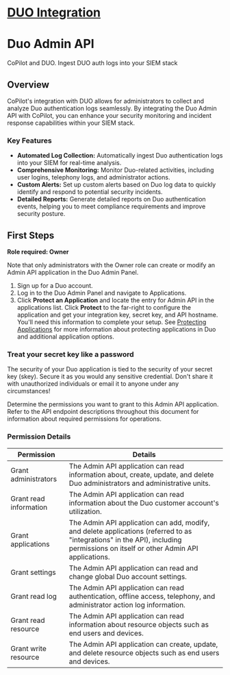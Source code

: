 # [DUO Integration](https://duo.com/docs/adminapi#overview)

# Duo Admin API

CoPilot and DUO. Ingest DUO auth logs into your SIEM stack

## Overview

CoPilot's integration with DUO allows for administrators to collect and analyze Duo authentication logs seamlessly. By integrating the Duo Admin API with CoPilot, you can enhance your security monitoring and incident response capabilities within your SIEM stack.

### Key Features

- **Automated Log Collection:** Automatically ingest Duo authentication logs into your SIEM for real-time analysis.
- **Comprehensive Monitoring:** Monitor Duo-related activities, including user logins, telephony logs, and administrator actions.
- **Custom Alerts:** Set up custom alerts based on Duo log data to quickly identify and respond to potential security incidents.
- **Detailed Reports:** Generate detailed reports on Duo authentication events, helping you to meet compliance requirements and improve security posture.


## First Steps

**Role required: Owner**

Note that only administrators with the Owner role can create or modify an Admin API application in the Duo Admin Panel.

1. Sign up for a Duo account.
2. Log in to the Duo Admin Panel and navigate to Applications.
3. Click **Protect an Application** and locate the entry for Admin API in the applications list. Click **Protect** to the far-right to configure the application and get your integration key, secret key, and API hostname. You'll need this information to complete your setup. See [Protecting Applications](https://duo.com/docs/protecting-applications) for more information about protecting applications in Duo and additional application options.

### Treat your secret key like a password

The security of your Duo application is tied to the security of your secret key (skey). Secure it as you would any sensitive credential. Don't share it with unauthorized individuals or email it to anyone under any circumstances!

Determine the permissions you want to grant to this Admin API application. Refer to the API endpoint descriptions throughout this document for information about required permissions for operations.

### Permission Details

| Permission                | Details                                                                                                  |
|---------------------------|----------------------------------------------------------------------------------------------------------|
| Grant administrators      | The Admin API application can read information about, create, update, and delete Duo administrators and administrative units. |
| Grant read information    | The Admin API application can read information about the Duo customer account's utilization.              |
| Grant applications        | The Admin API application can add, modify, and delete applications (referred to as "integrations" in the API), including permissions on itself or other Admin API applications. |
| Grant settings            | The Admin API application can read and change global Duo account settings.                                |
| Grant read log            | The Admin API application can read authentication, offline access, telephony, and administrator action log information. |
| Grant read resource       | The Admin API application can read information about resource objects such as end users and devices.      |
| Grant write resource      | The Admin API application can create, update, and delete resource objects such as end users and devices.  |
